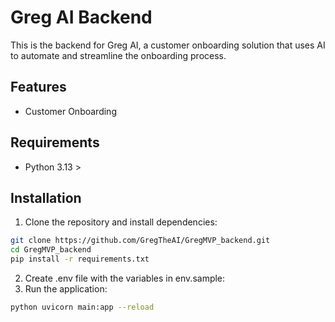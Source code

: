 # Greg AI Backend

This is the backend for Greg AI, a customer onboarding solution that uses AI to automate and streamline the onboarding process.

## Features

- Customer Onboarding

## Requirements

- Python 3.13 >


## Installation

1. Clone the repository and install dependencies:

```bash
git clone https://github.com/GregTheAI/GregMVP_backend.git
cd GregMVP_backend
pip install -r requirements.txt
```

2. Create .env file with the variables in env.sample:
3. Run the application:

```bash
python uvicorn main:app --reload
```